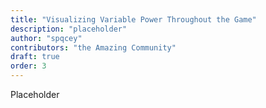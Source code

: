 ```yaml
---
title: "Visualizing Variable Power Throughout the Game"
description: "placeholder"
author: "spqcey"
contributors: "the Amazing Community"
draft: true
order: 3
---
```

Placeholder
